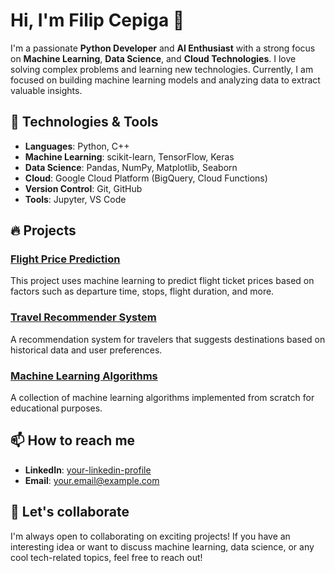 # Hi, I'm Filip Cepiga 👋

I'm a passionate **Python Developer** and **AI Enthusiast** with a strong focus on **Machine Learning**, **Data Science**, and **Cloud Technologies**. I love solving complex problems and learning new technologies. Currently, I am focused on building machine learning models and analyzing data to extract valuable insights.

## 🚀 Technologies & Tools

- **Languages**: Python, C++
- **Machine Learning**: scikit-learn, TensorFlow, Keras
- **Data Science**: Pandas, NumPy, Matplotlib, Seaborn
- **Cloud**: Google Cloud Platform (BigQuery, Cloud Functions)
- **Version Control**: Git, GitHub
- **Tools**: Jupyter, VS Code

## 🔥 Projects

### [Flight Price Prediction](https://github.com/FilipCepiga/flight-price-prediction)
This project uses machine learning to predict flight ticket prices based on factors such as departure time, stops, flight duration, and more.

### [Travel Recommender System](https://github.com/yourusername/travel-recommender)
A recommendation system for travelers that suggests destinations based on historical data and user preferences.

### [Machine Learning Algorithms](https://github.com/yourusername/ml-algorithms)
A collection of machine learning algorithms implemented from scratch for educational purposes.

## 📫 How to reach me
- **LinkedIn**: [your-linkedin-profile](www.linkedin.com/in/filip-cepiga-3b82b9300)
- **Email**: [your.email@example.com](mailto:cepiga7723@gmail.com)

## 💬 Let's collaborate
I'm always open to collaborating on exciting projects! If you have an interesting idea or want to discuss machine learning, data science, or any cool tech-related topics, feel free to reach out!
